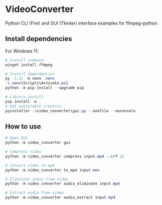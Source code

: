 # VideoConverter

Python CLI (Fire) and GUI (Tkinter) interface examples for ffmpeg-python

## Install dependencies

For Windows 11:

```powershell
# Install command
winget install ffmpeg

# Install dependencies
py -3.11 -m venv .venv
.\.venv\Scripts\Activate.ps1
python -m pip install --upgrade pip

# Library install
pip install -e .
# GUI executable creation
pyinstaller .\video_converter\gui.py --onefile --noconsole
```

## How to use

```powershell
# Open GUI
python -m video_converter gui

# Compress video
python -m video_converter compress input.mp4 --crf 23

# Convert video to mp4
python -m video_converter to_mp4 input.mov

# Eliminate audio from video
python -m video_converter audio_eliminate input.mp4

# Extract audio from video
python -m video_converter audio_extract input.mp4
```

